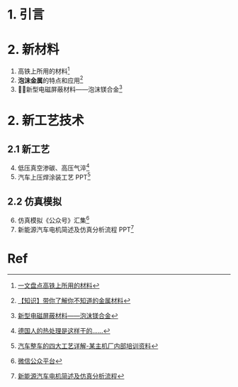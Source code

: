 # 1. 引言 


# 2. 新材料 
1. 高铁上所用的材料[^1]
2. **泡沫金属**的特点和应用[^2]
3. 🏳️‍🌈新型电磁屏蔽材料——泡沫镁合金[^7]
# 2. 新工艺技术 
## 2.1 新工艺 
4. 低压真空渗碳、高压气淬[^3]
5. 汽车上压焊涂装工艺 PPT[^4]

## 2.2 仿真模拟 
6. 仿真模拟《公众号》汇集[^5]
7. 新能源汽车电机简述及仿真分析流程 PPT[^6]
# Ref
[^1]: [一文盘点高铁上所用的材料](https://mp.weixin.qq.com/s/RQLcJwGKbzUDnkWNJQMmsw)
[^2]: [【知识】带你了解你不知道的金属材料](https://mp.weixin.qq.com/s/MkewPlriUoMobPOdoOuHOg)
[^3]: [德国人的热处理是这样干的......](https://mp.weixin.qq.com/s/dpC1yhI511X623h7tJXMFw)
[^4]: [汽车整车的四大工艺详解-某主机厂内部培训资料](https://mp.weixin.qq.com/s/BkFZmbG3B7vmKQTKqFsJyg)
[^5]: [微信公众平台](https://mp.weixin.qq.com/s/hEj-dbNXCA8SC3SIXCPGkw?poc_token=HKhoymejJXsk98jRFXP1ZjC2r7CUDDdFv0uUwwZS)
[^6]: [新能源汽车电机简述及仿真分析流程](https://mp.weixin.qq.com/s/4DI52wKXtXAILEonMPq7KQ)

[^7]: [新型电磁屏蔽材料——泡沫镁合金](https://mp.weixin.qq.com/s/fY5xFico0rejJW4L0dbmGg)
